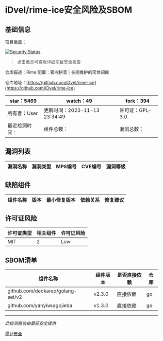 # iDvel/rime-ice安全风险及SBOM

## 基础信息

项目徽章：

[![Security Status](https://www.murphysec.com/platform3/v31/badge/1724128835102269440.svg)](https://www.murphysec.com/console/report/1700935065449316352/1724128835102269440)

> 点击徽章可查看详细项目安全报告

仓库描述：Rime 配置：雾凇拼音 | 长期维护的简体词库

仓库地址：[https://github.com/iDvel/rime-ice](https://github.com/iDvel/rime-ice)

| star：5469 | watch：49 | fork：394 |
| ----------- | -------------- | ------------ |
| 所有者：User | 更新时间：2023-11-13 23:34:49 | 许可证：GPL-3.0 |
| 最近检测时间： | 组件总数： | 漏洞总数： |




## 漏洞列表

| 漏洞名称 | 漏洞类型 | MPS编号 | CVE编号 | 漏洞等级 |
| ------- | ------ | ------- | ------ | ----- |





## 缺陷组件

| 组件名称 | 版本 | 最小修复版本 | 依赖关系 | 修复建议 |
| -------- | ---- | ------------ | -------- | -------- |





## 许可证风险

| 许可证类型 | 相关组件 | 许可证风险 |
| ---------- | -------- | ---------- |
|MIT|2|Low|




## SBOM清单

| 组件名称 | 组件版本 | 是否直接依赖 | 仓库 |
| -------- | -------- | ------------ | ---- |
|github.com/deckarep/golang-set/v2|v2.3.0|直接依赖|go|
|github.com/yanyiwu/gojieba|v1.3.0|直接依赖|go|


------

*此检测报告由墨菲安全提供*

[墨菲安全](www.murphysec.com)